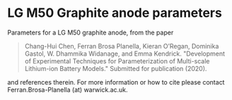 # LG M50 Graphite anode parameters

Parameters for a LG M50 graphite anode, from the paper

> Chang-Hui Chen, Ferran Brosa Planella, Kieran O’Regan, Dominika Gastol, W. Dhammika Widanage, and Emma Kendrick. "Development of Experimental Techniques for Parameterization of Multi-scale Lithium-ion Battery Models." Submitted for publication (2020).

and references therein. For more information or how to cite please contact Ferran.Brosa-Planella (at) warwick.ac.uk.
